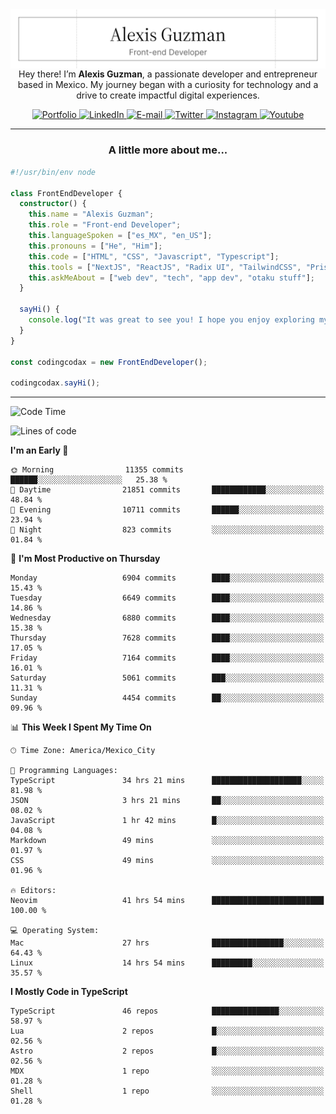 <img align='right' src="./Banner.png" width="" />
<p align='center'>Hey there! I’m <strong>Alexis Guzman</strong>, a passionate developer and entrepreneur based in Mexico. My journey began with a curiosity for technology and a drive to create impactful digital experiences.</p>

<div align='center'>
  <a href='https://www.codingcodax.dev' target='_blank'>
    <img alt='Portfolio' src='https://img.shields.io/badge/Portfolio-black?logo=vercel&style=flat-square'>
  </a>
  <a href='https://linkedin.com/in/codingcodax' target='_blank'>
    <img alt='LinkedIn' src='https://img.shields.io/badge/LinkedIn-black?logo=LinkedIn&style=flat-square'>
  </a>
  <a href='mailto:hello@codingcodax.com' target='_blank'>
    <img alt='E-mail' src='https://img.shields.io/badge/Email-black?logo=Gmail&style=flat-square'>
  </a>
  <a href='https://x.com/codingcodax' target='_blank'>
    <img alt='Twitter' src='https://img.shields.io/badge/X-black?logo=X&style=flat-square'>
  </a>
  <a href='https://www.instagram.com/codingcodax' target='_blank'>
    <img alt='Instagram' src='https://img.shields.io/badge/Instagram-black?logo=Instagram&style=flat-square'>
  </a>
  <a href='https://www.youtube.com/@codingcodax' target='_blank'>
    <img alt='Youtube' src='https://img.shields.io/badge/YouTube-black?logo=Youtube&style=flat-square'>
  </a>
</div>


---

<h3 align='center'>A little more about me...</h3>

```typescript
#!/usr/bin/env node

class FrontEndDeveloper {
  constructor() {
    this.name = "Alexis Guzman";
    this.role = "Front-end Developer";
    this.languageSpoken = ["es_MX", "en_US"];
    this.pronouns = ["He", "Him"];
    this.code = ["HTML", "CSS", "Javascript", "Typescript"];
    this.tools = ["NextJS", "ReactJS", "Radix UI", "TailwindCSS", "Prisma", "Shadcn UI"];
    this.askMeAbout = ["web dev", "tech", "app dev", "otaku stuff"];
  }

  sayHi() {
    console.log("It was great to see you! I hope you enjoy exploring my work.");
  }
}

const codingcodax = new FrontEndDeveloper();

codingcodax.sayHi();
```

---

<!--START_SECTION:waka-->
![Code Time](http://img.shields.io/badge/Code%20Time-3%2C327%20hrs%206%20mins-blue)

![Lines of code](https://img.shields.io/badge/From%20Hello%20World%20I%27ve%20Written-9.8%20million%20lines%20of%20code-blue)

**I'm an Early 🐤** 

```text
🌞 Morning                11355 commits       ██████░░░░░░░░░░░░░░░░░░░   25.38 % 
🌆 Daytime                21851 commits       ████████████░░░░░░░░░░░░░   48.84 % 
🌃 Evening                10711 commits       ██████░░░░░░░░░░░░░░░░░░░   23.94 % 
🌙 Night                  823 commits         ░░░░░░░░░░░░░░░░░░░░░░░░░   01.84 % 
```
📅 **I'm Most Productive on Thursday** 

```text
Monday                   6904 commits        ████░░░░░░░░░░░░░░░░░░░░░   15.43 % 
Tuesday                  6649 commits        ████░░░░░░░░░░░░░░░░░░░░░   14.86 % 
Wednesday                6880 commits        ████░░░░░░░░░░░░░░░░░░░░░   15.38 % 
Thursday                 7628 commits        ████░░░░░░░░░░░░░░░░░░░░░   17.05 % 
Friday                   7164 commits        ████░░░░░░░░░░░░░░░░░░░░░   16.01 % 
Saturday                 5061 commits        ███░░░░░░░░░░░░░░░░░░░░░░   11.31 % 
Sunday                   4454 commits        ██░░░░░░░░░░░░░░░░░░░░░░░   09.96 % 
```


📊 **This Week I Spent My Time On** 

```text
🕑︎ Time Zone: America/Mexico_City

💬 Programming Languages: 
TypeScript               34 hrs 21 mins      ████████████████████░░░░░   81.98 % 
JSON                     3 hrs 21 mins       ██░░░░░░░░░░░░░░░░░░░░░░░   08.02 % 
JavaScript               1 hr 42 mins        █░░░░░░░░░░░░░░░░░░░░░░░░   04.08 % 
Markdown                 49 mins             ░░░░░░░░░░░░░░░░░░░░░░░░░   01.97 % 
CSS                      49 mins             ░░░░░░░░░░░░░░░░░░░░░░░░░   01.96 % 

🔥 Editors: 
Neovim                   41 hrs 54 mins      █████████████████████████   100.00 % 

💻 Operating System: 
Mac                      27 hrs              ████████████████░░░░░░░░░   64.43 % 
Linux                    14 hrs 54 mins      █████████░░░░░░░░░░░░░░░░   35.57 % 
```

**I Mostly Code in TypeScript** 

```text
TypeScript               46 repos            ███████████████░░░░░░░░░░   58.97 % 
Lua                      2 repos             █░░░░░░░░░░░░░░░░░░░░░░░░   02.56 % 
Astro                    2 repos             █░░░░░░░░░░░░░░░░░░░░░░░░   02.56 % 
MDX                      1 repo              ░░░░░░░░░░░░░░░░░░░░░░░░░   01.28 % 
Shell                    1 repo              ░░░░░░░░░░░░░░░░░░░░░░░░░   01.28 % 
```




<!--END_SECTION:waka-->
